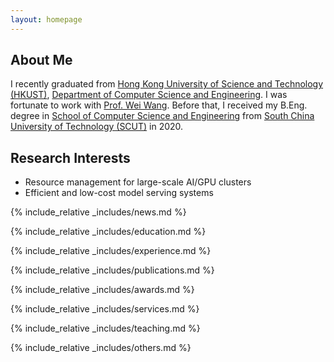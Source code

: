 ```yaml
---
layout: homepage
---
```


## About Me

I recently graduated from [Hong Kong University of Science and Technology (HKUST)](http://www.ust.hk/), [Department of Computer Science and Engineering](https://www.cse.ust.hk/). I was fortunate to work with [Prof. Wei Wang](https://www.cse.ust.hk/~weiwa/index.html). Before that, I received my B.Eng. degree in [School of Computer Science and Engineering](http://www.scut.edu.cn/cs/) from [South China University of Technology (SCUT)](https://www.scut.edu.cn/) in 2020.

<!-- <span style="font-style: italic;">I am expected to graduate in Fall 2025 and actively looking for opportunities in industry.</span> -->
<!-- Please feel free to contact me if you are interested in my research. -->

## Research Interests

- Resource management for large-scale AI/GPU clusters
- Efficient and low-cost model serving systems

<!-- - **Computer Vision:** image recognition, image generation, video captioning -->
<!-- - **Machine Learning:** meta-learning, incremental learning, transfer learning -->

<!-- ## News

- **[Feb. 2020]** Our paper about incremental learning is accepted to CVPR 2020.
- **[Feb. 2020]** We will host the ACM Multimedia Asia 2020 conference in Singapore!
- **[Sept. 2019]** Our paper about few-shot learning is accepted to NeurIPS 2019.
- **[Mar. 2019]** Our paper about few-shot learning is accepted to CVPR 2019. -->

{% include_relative _includes/news.md %}

{% include_relative _includes/education.md %}

{% include_relative _includes/experience.md %}

{% include_relative _includes/publications.md %}

{% include_relative _includes/awards.md %}

{% include_relative _includes/services.md %}

{% include_relative _includes/teaching.md %}

{% include_relative _includes/others.md %}
